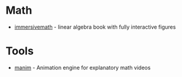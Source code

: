 # Math

* [immersivemath](http://immersivemath.com) - linear algebra book with fully interactive figures

# Tools

* [manim](https://github.com/3b1b/manim) - Animation engine for explanatory math videos

